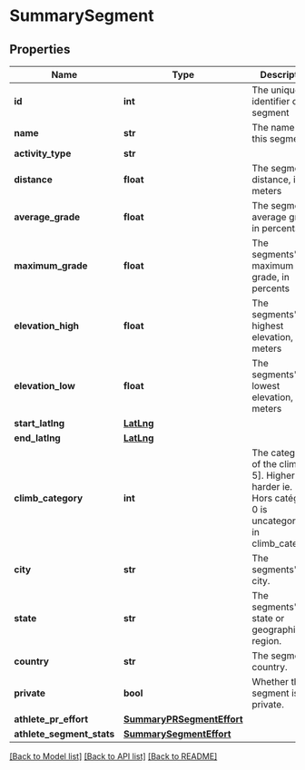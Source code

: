 # SummarySegment

## Properties
Name | Type | Description | Notes
------------ | ------------- | ------------- | -------------
**id** | **int** | The unique identifier of this segment | [optional] 
**name** | **str** | The name of this segment | [optional] 
**activity_type** | **str** |  | [optional] 
**distance** | **float** | The segment&#x27;s distance, in meters | [optional] 
**average_grade** | **float** | The segment&#x27;s average grade, in percents | [optional] 
**maximum_grade** | **float** | The segments&#x27;s maximum grade, in percents | [optional] 
**elevation_high** | **float** | The segments&#x27;s highest elevation, in meters | [optional] 
**elevation_low** | **float** | The segments&#x27;s lowest elevation, in meters | [optional] 
**start_latlng** | [**LatLng**](LatLng.md) |  | [optional] 
**end_latlng** | [**LatLng**](LatLng.md) |  | [optional] 
**climb_category** | **int** | The category of the climb [0, 5]. Higher is harder ie. 5 is Hors catégorie, 0 is uncategorized in climb_category. | [optional] 
**city** | **str** | The segments&#x27;s city. | [optional] 
**state** | **str** | The segments&#x27;s state or geographical region. | [optional] 
**country** | **str** | The segment&#x27;s country. | [optional] 
**private** | **bool** | Whether this segment is private. | [optional] 
**athlete_pr_effort** | [**SummaryPRSegmentEffort**](SummaryPRSegmentEffort.md) |  | [optional] 
**athlete_segment_stats** | [**SummarySegmentEffort**](SummarySegmentEffort.md) |  | [optional] 

[[Back to Model list]](../README.md#documentation-for-models) [[Back to API list]](../README.md#documentation-for-api-endpoints) [[Back to README]](../README.md)

